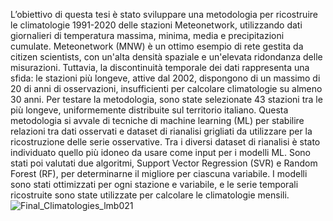 L’obiettivo di questa tesi è stato sviluppare una metodologia per ricostruire le climatologie 1991-2020 delle stazioni Meteonetwork, utilizzando dati giornalieri di temperatura massima, minima, media e precipitazioni cumulate. Meteonetwork (MNW) è un ottimo esempio di rete gestita da citizen scientists, con un'alta densità spaziale e un'elevata ridondanza delle misurazioni. Tuttavia, la discontinuità temporale dei dati rappresenta una sfida: le stazioni più longeve, attive dal 2002, dispongono di un massimo di 20 di anni di osservazioni, insufficienti per calcolare climatologie su almeno 30 anni. 
Per testare la metodologia, sono state selezionate 43 stazioni tra le più longeve, uniformemente distribuite sul territorio italiano.
Questa metodologia si avvale di tecniche di machine learning (ML) per stabilire relazioni tra dati osservati e dataset di rianalisi grigliati da utilizzare per la ricostruzione delle serie osservative. Tra i diversi dataset di rianalisi è stato individuato quello più idoneo da usare come input per i modelli ML. Sono stati poi valutati due algoritmi, Support Vector Regression (SVR) e Random Forest (RF), per determinarne il migliore per ciascuna variabile. I modelli sono stati ottimizzati per ogni stazione e variabile, e le serie temporali ricostruite sono state utilizzate per calcolare le climatologie mensili.
![Final_Climatologies_lmb021](https://github.com/user-attachments/assets/82abcdc2-f1b9-4459-a7de-63bb16c2a05a)
